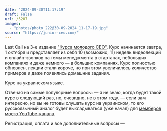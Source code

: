 ```yaml
---
date: "2024-09-30T11:17:19"
draft: False
url: /5207
images:
  - "photos/photo_222@30-09-2024_11-17-19.jpg"
source: "https://junior-ceo.com/"
---
```


Last Call на 3-е издание ["Курса молодого CEO"](https://junior-ceo.com/). Курс начинается завтра, 1 октября и представляет из себя 10 (возможно, 11) недель видеолекций и онлайн-звонков на темы менеджмента в стартапах, небольших компаниях и даже немного — в больших компаниях.
Курс полностью обновлен, лекции стали короче, но при этом увеличилось количество примеров и даже появились домашние задания.

Курс на украинском языке. 

Отвечая на самые популярные вопросы:
— я не знаю, когда будет такой курс в следующий раз, но, очевидно, не в этом году.
— если вам интересно, но вы не готовы слушать курс на украинском, то его русскоязычный аналог будет выкладываться (уже начал) для [мемберов моего YouTube-канала](https://www.youtube.com/channel/UC3NnKjSrLYA0CUsAx77hUyw/join).

Регистрация, оплата и все дополнительные вопросы —
